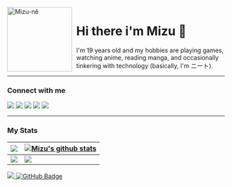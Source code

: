 <img width="150" height="150" align="left" style="float: left; margin: 0 10px 0 0;" alt="Mizu-nê" src="https://media.discordapp.net/attachments/953841823338618900/1085793866193584158/a_7f6e1adfd31bf02360c07181907f2ea2.gif">

# Hi there i'm Mizu 🌸

I'm 19 years old and my hobbies are playing games, watching anime, reading manga, and occasionally tinkering with technology (basically, I'm ニート). 

--- 

### Connect with me
<div>
<a href = "https://discordapp.com/users/738748102311280681"><img src="https://img.shields.io/badge/Discord-%237289DA.svg?style=for-the-badge&logo=discord&logoColor=white"/></a>
<a href = "https://www.facebook.com/MiyagawaMizu"><img src="https://img.shields.io/badge/Facebook-%231877F2.svg?style=for-the-badge&logo=Facebook&logoColor=white"/></a>
<a href = "https://www.youtube.com/channel/UC-48FiZSnbewoYWO1BaYQ0A"><img src="https://img.shields.io/badge/YouTube-%23FF0000.svg?style=for-the-badge&logo=YouTube&logoColor=white"/></a>
<a href = "https://steamcommunity.com/id/MiyagawaMizu/"><img src="https://img.shields.io/badge/steam-%23000000.svg?style=for-the-badge&logo=steam&logoColor=white"/></a>
<a href = "http://live.xbox.com/Profile?Gamertag=MiyagawaMizu"><img src="https://img.shields.io/badge/xbox-%23107C10.svg?style=for-the-badge&logo=xbox&logoColor=white"/></a>
</div>

___
### My Stats

| <a href="https://github.com/anuraghazra/github-readme-stats" target="_blank"><img align="center" src="https://github-readme-stats.vercel.app/api?username=miyagawamizu&show_icons=true&theme=tokyonight" /></a> | <a href="https://github.com/anuraghazra/github-readme-stats" target="_blank"><img align="center" src="https://github-readme-stats.vercel.app/api/top-langs/?username=miyagawamizu&layout=compact&theme=tokyonight" alt="Mizu's github stats" /></a> |
| ---- | --- |
| <a href="https://discord.com/users/738748102311280681" target="_blank"><img align="center" src="https://lanyard.kyrie25.me/api/738748102311280681?imgStyle=square&waveColor=ecdcd8&gradient=e9d6d5-e9d6d5-f3b1b4-ffffff&bg=0d1117" /></a> | <a href="https://osu.ppy.sh/users/32961288" target="_blank"><img align="center" src="https://osu-sig.vercel.app/card?user=Mizu-nee&mode=std&lang=en&round_avatar=true&animation=true" /></a> |

<a href="https://github.com/Meghna-DAS/github-profile-views-counter">
    <img src="https://komarev.com/ghpvc/?username=MiyagawaMizu">
</a>
<a href="https://github.com/MiyagawaMizu"><img src="https://img.shields.io/github/followers/MiyagawaMizu?label=Followers&style=social" alt="GitHub Badge"></a>
